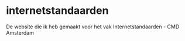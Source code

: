 # internetstandaarden
De website die ik heb gemaakt voor het vak Internetstandaarden  - CMD Amsterdam

